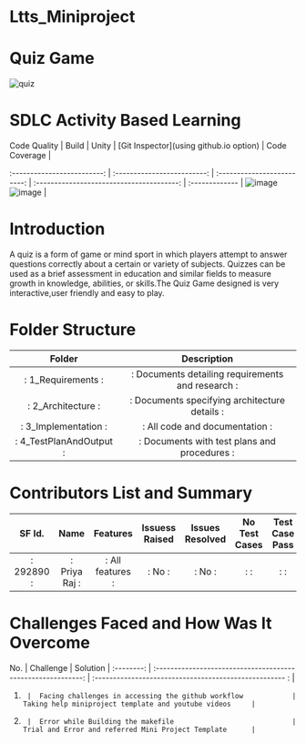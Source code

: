 # Ltts_Miniproject
# Quiz Game
![quiz](https://user-images.githubusercontent.com/86407156/125194159-bfac8800-e26d-11eb-8306-78cab8f04a12.jpg)
# SDLC Activity Based Learning
Code Quality                |  Build                      |  Unity                      |  [Git Inspector](using github.io option)   |  Code Coverage  |

:-------------------------: | :-------------------------: | :-------------------------: |  :---------------------------------------: |  :------------- |
![image](https://user-images.githubusercontent.com/86407156/125193343-8ffb8100-e269-11eb-9dfb-0e96dd52b390.png) 
![image](https://user-images.githubusercontent.com/86407156/125193624-fcc34b00-e26a-11eb-9d90-65e6ac3b2245.png) |

# Introduction
A quiz is a form of game or mind sport in which players attempt to answer questions correctly about a certain or variety of subjects. Quizzes can be used as a brief assessment in education and similar fields to measure growth in knowledge, abilities, or skills.The Quiz Game designed is very interactive,user friendly and easy to play.
 
 # Folder Structure
 Folder                        |  Description                                         |    
:----------------------------: | :-------------------------------------------------:  |
: 1_Requirements             : | : Documents detailing requirements and research   :  |
: 2_Architecture             : | : Documents specifying architecture details       :  |
: 3_Implementation           : | : All code and documentation                      :  |
: 4_TestPlanAndOutput        : | : Documents with test plans and procedures        :  |

# Contributors List and Summary
SF Id.            |  Name              |  Features             | Issuess Raised    | Issues Resolved     | No Test Cases    | Test Case Pass     |
:---------------: | :----------------: | :-------------------: | :---------------: | :-----------------: | :--------------: | :----------------: |
: 292890        : | : Priya Raj      : | : All features      : | : No            : | : No              : | :              : | :                : |

# Challenges Faced and How Was It Overcome
No.        |  Challenge                                                   |  Solution                                               |
:--------: | :----------------------------------------------------------: | :---------------------------------------------------- : |
 1.      |  Facing challenges in accessing the github workflow            | Taking help miniproject template and youtube videos     | 
 2.      |  Error while Building the makefile                             | Trial and Error and referred Mini Project Template      |
